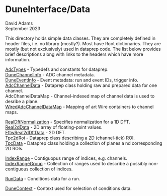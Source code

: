 # DuneInterface/Data
David Adams  
September 2023

This directory holds simple data classes.
They are completely defined in header files, i.e. no library (mostly?).
Most have Root dictionaries.
They are mostly (but not exclusively) used in dataprep code.
The list below provides brief descriptions along with links to the headers which have
more information.

[AdcTypes](AdcTypes.h) - Typedefs and constants for dataprep.  
[DuneChannelInfo](DuneChannelInfo.h) - ADC channel metadata.  
[DuneEventInfo](DuneEventInfo.h) - Event metadata: run and event IDs, trigger info.  
[AdcChannelData](AdcChannelData.h) - Dataprep class holding raw and prepared data for one channel.  
AdcChannelDataMap - Channel-indexed map of channel data is used to desribe a plane.  
[WiredAdcChannelDataMap](WiredAdcChannelDataMap.h) - Mapping of art Wire containers to channel maps.

[RealDftNormalization](RealDftNormalization.h) - Specifies normalization for a 1D DFT.  
[Real2dData](Real2dData.h) - 2D array of floating-point values.  
[FftwReal2dDftData](FftwReal2dDftData.h) - 2D DFT.  
[Tpc2dRoi](Tpc2dRoi.h) - Dataprep class describing a 2D (channel-tick) ROI.  
[TpcData](TpcData.h) - Dataprep class holding a collection of planes a nd corresponding 2D ROIs.

[IndexRange](IndexRange.h) - Contiguopus range of indices, e.g. channels.  
[IndexRangeGroup](IndesRangeGroup) - Collection of ranges used to describe a possibly non-contiguous collection of indices.

[RunData](RunData.h) - Conditions data for a run.

[DuneContext](DuneContext.h) - Context used for selection of conditions data.

